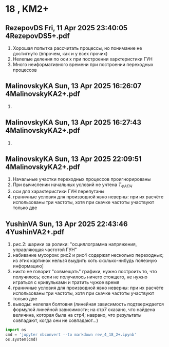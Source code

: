 # **18 , KM2+**

## RezepovDS	Fri, 11 Apr 2025 23:40:05	4RezepovDS5+.pdf

1. Хорошая попытка рассчитать процессы, но понимание не достигнуто (впрочем, как и у всех прочих) 
2. Нелепые деления по оси х при построении харктеристики ГУН
3. Много неиформативного времени при построении переходных процессов 

## MalinovskyKA	Sun, 13 Apr 2025 16:26:07	4MalinovskyKA2+.pdf

1. 

## MalinovskyKA	Sun, 13 Apr 2025 16:27:43	4MalinovskyKA2+.pdf

1. 

## MalinovskyKA	Sun, 13 Apr 2025 22:09:51	4MalinovskyKA2+.pdf

1. Начальные участки переходных процессов проигнорированы
2. При вычислении начальных условий не учтена $T_{ФАПЧ}$
3. оси для характеристики ГУН перепутаны
4. граничные условия для производной явно неверны: при их расчёте использованы три частоты, хотя при скачке частоты участвуют только две 

## YushinVA	Sun, 13 Apr 2025 22:43:46	4YushinVA2+.pdf

1. рис.2: шарики за ролики: "осциллограмма напряжения, управляющая частотой ГУН"
2. набивание мусором: рис2 и рис4 содержат несколько переходных; из этих картинок нельзя выудить хоть сколько-нибудь полезную информацию]
3. никто не говорит "совмещать" графики, нужно построить то, что получилось; если не получилось ничего стоящего, не нужно играться с кривульками и тратить чужое время
4. граничные условия для производной явно неверны: при их расчёте использованы три частоты, хотя при скачке частоты участвуют только две 
5. выводы: нелепая болтовня (линейная зависимость подтверждается формулой линейной зависимости; на стр7 сказано, что найдена величина, которая была на стр4; наврано, что результаты совпадают, когда они не совпадают...)  


```python
import os 
cmd = 'jupyter nbconvert --to markdown rev_4_18_2+.ipynb'
os.system(cmd)
```

